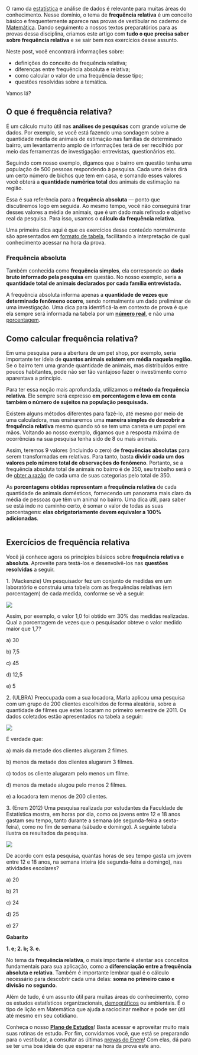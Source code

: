 O ramo da [estatística](https://www.stoodi.com.br/blog/2019/01/22/estatistica-o-que-e/) e análise de dados é relevante para muitas áreas do conhecimento. Nesse domínio, o tema de **frequência relativa** é um conceito básico e frequentemente aparece nas provas de vestibular no caderno de [Matemática](https://www-origin.stoodi.com.br/matematica/). Dando seguimento a nossos textos preparatórios para as provas dessa disciplina, criamos este artigo com **tudo o que precisa saber sobre frequência relativa** e se sair bem nos exercícios desse assunto.

Neste post, você encontrará informações sobre:

*   definições do conceito de frequência relativa;
*   diferenças entre frequência absoluta e relativa;
*   como calcular o valor de uma frequência desse tipo;
*   questões resolvidas sobre a temática.

Vamos lá?

O que é frequência relativa?
----------------------------

É um cálculo muito útil nas **análises de pesquisas** com grande volume de dados. Por exemplo, se você está fazendo uma sondagem sobre a quantidade média de animais de estimação nas famílias de determinado bairro, um levantamento amplo de informações terá de ser recolhido por meio das ferramentas de investigação: entrevistas, questionários etc.

Seguindo com nosso exemplo, digamos que o bairro em questão tenha uma população de 500 pessoas respondendo à pesquisa. Cada uma delas dirá um certo número de bichos que tem em casa, e somando esses valores você obterá a **quantidade numérica total** dos animais de estimação na região.

Essa é sua referência para a **frequência absoluta** — ponto que discutiremos logo em seguida. Ao mesmo tempo, você não conseguirá tirar desses valores a média de animais, que é um dado mais refinado e objetivo real da pesquisa. Para isso, usamos o **cálculo da frequência relativa**.

Uma primeira dica aqui é que os exercícios desse conteúdo normalmente são apresentados em [formato de tabela](https://www.stoodi.com.br/blog/2019/08/08/matriz/), facilitando a interpretação de qual conhecimento acessar na hora da prova.

### Frequência absoluta

Também conhecida como **frequência simples**, ela corresponde ao **dado bruto informado pela pesquisa** em questão. No nosso exemplo, seria **a quantidade total de animais declarados por cada família entrevistada.**

A frequência absoluta informa apenas a **quantidade de vezes que determinado fenômeno ocorre**, sendo normalmente um dado preliminar de uma investigação. Uma dica para identificá-la em contexto de prova é que ela sempre será informada na tabela por um [**número real**](https://www.stoodi.com.br/blog/2018/07/06/numeros-reais/), e não uma [porcentagem](https://www.stoodi.com.br/materias/matematica/porcentagem-e-juros/definicao-de-porgentagem/).

Como calcular frequência relativa?
----------------------------------

Em uma pesquisa para a abertura de um pet shop, por exemplo, seria importante ter ideia de **quantos animais** **existem em média** **naquela região.** Se o bairro tem uma grande quantidade de animais, mas distribuídos entre poucos habitantes, pode não ser tão vantajoso fazer o investimento como aparentava a princípio.

Para ter essa noção mais aprofundada, utilizamos o **método da frequência relativa**. Ele sempre será expresso **em porcentagem e leva em conta também o número de sujeitos na população pesquisada.**

Existem alguns métodos diferentes para fazê-lo, até mesmo por meio de uma calculadora, mas ensinaremos uma **maneira simples de descobrir a frequência relativa** mesmo quando só se tem uma caneta e um papel em mãos. Voltando ao nosso exemplo, digamos que a resposta máxima de ocorrências na sua pesquisa tenha sido de 8 ou mais animais.

Assim, teremos 9 valores (incluindo o zero) de **frequências absolutas** para serem transformadas em relativas. Para tanto, basta **dividir cada um dos valores pelo número total de observações do fenômeno**. Portanto, se a frequência absoluta total de animais no bairro é de 350, seu trabalho será o de [obter a razão](https://www.stoodi.com.br/blog/2018/11/21/regra-de-tres-como-calcular/) de cada uma de suas categorias pelo total de 350.

As **porcentagens obtidas representam a frequência relativa** de cada quantidade de animais domésticos, fornecendo um panorama mais claro da média de pessoas que têm um animal no bairro. Uma dica útil, para saber se está indo no caminho certo, é somar o valor de todas as suas porcentagens: **elas obrigatoriamente devem equivaler a 100% adicionadas**.

![100% frequência relativa](data:image/png;base64,iVBORw0KGgoAAAANSUhEUgAAAAEAAAABAQMAAAAl21bKAAAAA1BMVEUAAP+KeNJXAAAAAXRSTlMAQObYZgAAAAlwSFlzAAAOxAAADsQBlSsOGwAAAApJREFUCNdjYAAAAAIAAeIhvDMAAAAASUVORK5CYII=)

Exercícios de frequência relativa
---------------------------------

Você já conhece agora os princípios básicos sobre **frequência relativa e absoluta**. Aproveite para testá-los e desenvolvê-los nas **questões resolvidas** a seguir.

1\. (Mackenzie) Um pesquisador fez um conjunto de medidas em um laboratório e construiu uma tabela com as frequências relativas (em porcentagem) de cada medida, conforme se vê a seguir:

![](https://static.stoodi.com.br/images/exercises/f30b79d411174fb79e0e4805d6f62ec6/5511917e77509638dc72678792838e30186d35eee52732ba8b882d4354922e59.png?versionId=Kn0DRDaCipd4d8nDWQpj7NWhKMM2I8yv)

Assim, por exemplo, o valor 1,0 foi obtido em 30% das medidas realizadas. Qual a porcentagem de vezes que o pesquisador obteve o valor medido maior que 1,7?

a) 30

b) 7,5

c) 45

d) 12,5

e) 5

2\. (ULBRA) Preocupada com a sua locadora, Marla aplicou uma pesquisa com um grupo de 200 clientes escolhidos de forma aleatória, sobre a quantidade de filmes que estes locaram no primeiro semestre de 2011. Os dados coletados estão apresentados na tabela a seguir:

![](https://static.stoodi.com.br/images/exercises/76828b772bab415fb9facc078ac8cc71/6ecca25d848de2fd5a3e96406259d352f2da02aaf1c3f3b0ad4ef1149a9ba301.png?versionId=IlS2oKsyjsUuqVFho9JCxq_iCUY_XnsF)

É verdade que:

a) mais da metade dos clientes alugaram 2 filmes.

b) menos da metade dos clientes alugaram 3 filmes.

c) todos os cliente alugaram pelo menos um filme.

d) menos da metade alugou pelo menos 2 filmes.

e) a locadora tem menos de 200 clientes.

3\. (Enem 2012) Uma pesquisa realizada por estudantes da Faculdade de Estatística mostra, em horas por dia, como os jovens entre 12 e 18 anos gastam seu tempo, tanto durante a semana (de segunda-feira a sexta-feira), como no fim de semana (sábado e domingo). A seguinte tabela ilustra os resultados da pesquisa.

![](https://static.stoodi.com.br/images/exercises/ca7c2f387ab647d4ad7902cfee73f120/8d83722bfa4cec0e5396ef114e5a501b65c6934c40955aa72bf6c4006f91c8b6.png?versionId=r4xo91tVk4H9ftRod_6XAMyvFM24VBOB)

De acordo com esta pesquisa, quantas horas de seu tempo gasta um jovem entre 12 e 18 anos, na semana inteira (de segunda-feira a domingo), nas atividades escolares?

a) 20

b) 21

c) 24

d) 25

e) 27

**Gabarito**

**1\. e; 2. b; 3. e.**

No tema da **frequência relativa**, o mais importante é atentar aos conceitos fundamentais para sua aplicação, como a **diferenciação entre a frequência absoluta e relativa**. Também é importante lembrar qual é o cálculo necessário para descobrir cada uma delas: **soma no primeiro caso e divisão no segundo**.

Além de tudo, é um assunto útil para muitas áreas do conhecimento, como os estudos estatísticos organizacionais[,](https://app.rockcontent.com/stoodi/stoodi/tasks/,%20) [demográficos](https://www.stoodi.com.br/blog/2019/03/14/demografia-o-que-e/) ou ambientais. É o tipo de lição em Matemática que ajuda a raciocinar melhor e pode ser útil até mesmo em seu cotidiano.

Conheça o nosso [**Plano de Estudos**](https://www.stoodi.com.br/plano-de-estudos/)! Basta acessar e aproveitar muito mais suas rotinas de estudo. Por fim, convidamos você, que está se preparando para o vestibular, a consultar as últimas [provas do Enem](https://www.stoodi.com.br/guias/enem/provas-do-enem/)! Com elas, dá para se ter uma boa ideia do que esperar na hora da prova este ano.